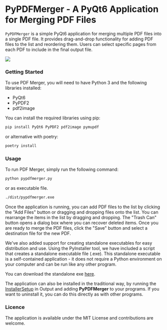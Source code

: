 # PyPDFMerger - A PyQt6 Application for Merging PDF Files

`PyPDFMerger` is a simple PyQt6 application for merging multiple PDF files into a single PDF file. It provides drag-and-drop functionality for adding PDF files to the list and reordering them. Users can select specific pages from each PDF to include in the final output file.

![](/assets/show.gif)

### Getting Started
To use PDF Merger, you will need to have Python 3 and the following libraries installed:
- PyQt6
- PyPDF2
- pdf2image

You can install the required libraries using pip:

````bash
pip install PyQt6 PyPDF2 pdf2image pymupdf
````

or alternative with poetry:

````bash
poetry install
````

### Usage
To run PDF Merger, simply run the following command:

````bash
python pypdfmerger.py
````

or as executable file.

````bash
./dist/pypdfmerger.exe
````

Once the application is running, you can add PDF files to the list by clicking the "Add Files" button or dragging and dropping files onto the list. You can rearrange the items in the list by dragging and dropping. The "Trash Can" button opens a dialog box where you can recover deleted items. Once you are ready to merge the PDF files, click the "Save" button and select a destination file for the new PDF.

We've also added support for creating standalone executables for easy distribution and use. Using the PyInstaller tool, we have included a script that creates a standalone executable file (.exe). This standalone executable is a self-contained application - it does not require a Python environment on your computer and can be run like any other program.

You can download the standalone exe [here](/dist/pypdfmerger.exe).

The application can also be installed in the traditional way, by running the [InstallerSetup](/Output/PyPDFMergerSetup.exe) in Output and adding **PyPDFMerger** to your programs. If you want to uninstall it, you can do this directly as with other programs. 

### Licence

The application is available under the MIT License and contributions are welcome.

